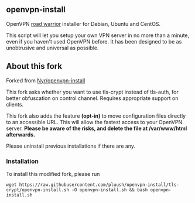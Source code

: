 ## openvpn-install
OpenVPN [road warrior](http://en.wikipedia.org/wiki/Road_warrior_%28computing%29) installer for Debian, Ubuntu and CentOS.

This script will let you setup your own VPN server in no more than a minute, even if you haven't used OpenVPN before. It has been designed to be as unobtrusive and universal as possible.

## About this fork
Forked from [Nyr/openvpn-install](https://github.com/Nyr/openvpn-install)

This fork asks whether you want to use tls-crypt instead of tls-auth, for better obfuscation on control channel. Requires appropriate support on clients.

This fork also adds the feature **(opt-in)** to move configuration files directly to an accessible URL. This will allow the fastest access to your OpenVPN server. **Please be aware of the risks, and delete the file at /var/www/html afterwards.**

Please uninstall previous installations if there are any.

### Installation
To install this modified fork, please run

`wget https://raw.githubusercontent.com/pluush/openvpn-install/tls-crypt/openvpn-install.sh -O openvpn-install.sh && bash openvpn-install.sh`
